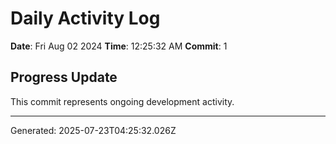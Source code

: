 # Daily Activity Log

**Date**: Fri Aug 02 2024
**Time**: 12:25:32 AM
**Commit**: 1

## Progress Update

This commit represents ongoing development activity.

---
Generated: 2025-07-23T04:25:32.026Z
